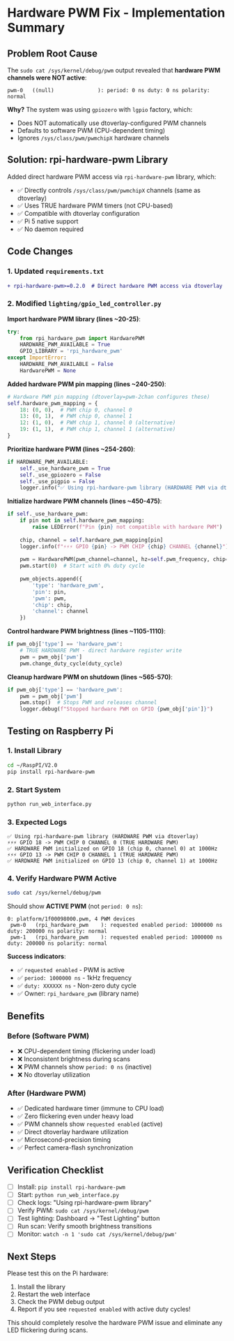 # Hardware PWM Fix - Implementation Summary

## Problem Root Cause

The `sudo cat /sys/kernel/debug/pwm` output revealed that **hardware PWM channels were NOT active**:
```
pwm-0   ((null)              ): period: 0 ns duty: 0 ns polarity: normal
```

**Why?** The system was using `gpiozero` with `lgpio` factory, which:
- Does NOT automatically use dtoverlay-configured PWM channels
- Defaults to software PWM (CPU-dependent timing)
- Ignores `/sys/class/pwm/pwmchipX` hardware channels

## Solution: rpi-hardware-pwm Library

Added direct hardware PWM access via `rpi-hardware-pwm` library, which:
- ✅ Directly controls `/sys/class/pwm/pwmchipX` channels (same as dtoverlay)
- ✅ Uses TRUE hardware PWM timers (not CPU-based)
- ✅ Compatible with dtoverlay configuration
- ✅ Pi 5 native support
- ✅ No daemon required

## Code Changes

### 1. Updated `requirements.txt`
```diff
+ rpi-hardware-pwm>=0.2.0  # Direct hardware PWM access via dtoverlay
```

### 2. Modified `lighting/gpio_led_controller.py`

**Import hardware PWM library (lines ~20-25)**:
```python
try:
    from rpi_hardware_pwm import HardwarePWM
    HARDWARE_PWM_AVAILABLE = True
    GPIO_LIBRARY = 'rpi_hardware_pwm'
except ImportError:
    HARDWARE_PWM_AVAILABLE = False
    HardwarePWM = None
```

**Added hardware PWM pin mapping (lines ~240-250)**:
```python
# Hardware PWM pin mapping (dtoverlay=pwm-2chan configures these)
self.hardware_pwm_mapping = {
    18: (0, 0),  # PWM chip 0, channel 0
    13: (0, 1),  # PWM chip 0, channel 1
    12: (1, 0),  # PWM chip 1, channel 0 (alternative)
    19: (1, 1),  # PWM chip 1, channel 1 (alternative)
}
```

**Prioritize hardware PWM (lines ~254-260)**:
```python
if HARDWARE_PWM_AVAILABLE:
    self._use_hardware_pwm = True
    self._use_gpiozero = False
    self._use_pigpio = False
    logger.info("✅ Using rpi-hardware-pwm library (HARDWARE PWM via dtoverlay)")
```

**Initialize hardware PWM channels (lines ~450-475)**:
```python
if self._use_hardware_pwm:
    if pin not in self.hardware_pwm_mapping:
        raise LEDError(f"Pin {pin} not compatible with hardware PWM")
    
    chip, channel = self.hardware_pwm_mapping[pin]
    logger.info(f"⚡⚡⚡ GPIO {pin} -> PWM CHIP {chip} CHANNEL {channel}")
    
    pwm = HardwarePWM(pwm_channel=channel, hz=self.pwm_frequency, chip=chip)
    pwm.start(0)  # Start with 0% duty cycle
    
    pwm_objects.append({
        'type': 'hardware_pwm', 
        'pin': pin, 
        'pwm': pwm, 
        'chip': chip, 
        'channel': channel
    })
```

**Control hardware PWM brightness (lines ~1105-1110)**:
```python
if pwm_obj['type'] == 'hardware_pwm':
    # TRUE HARDWARE PWM - direct hardware register write
    pwm = pwm_obj['pwm']
    pwm.change_duty_cycle(duty_cycle)
```

**Cleanup hardware PWM on shutdown (lines ~565-570)**:
```python
if pwm_obj['type'] == 'hardware_pwm':
    pwm = pwm_obj['pwm']
    pwm.stop()  # Stops PWM and releases channel
    logger.debug(f"Stopped hardware PWM on GPIO {pwm_obj['pin']}")
```

## Testing on Raspberry Pi

### 1. Install Library
```bash
cd ~/RaspPI/V2.0
pip install rpi-hardware-pwm
```

### 2. Start System
```bash
python run_web_interface.py
```

### 3. Expected Logs
```
✅ Using rpi-hardware-pwm library (HARDWARE PWM via dtoverlay)
⚡⚡⚡ GPIO 18 -> PWM CHIP 0 CHANNEL 0 (TRUE HARDWARE PWM)
✅ HARDWARE PWM initialized on GPIO 18 (chip 0, channel 0) at 1000Hz
⚡⚡⚡ GPIO 13 -> PWM CHIP 0 CHANNEL 1 (TRUE HARDWARE PWM)
✅ HARDWARE PWM initialized on GPIO 13 (chip 0, channel 1) at 1000Hz
```

### 4. Verify Hardware PWM Active
```bash
sudo cat /sys/kernel/debug/pwm
```

Should show **ACTIVE PWM** (not `period: 0 ns`):
```
0: platform/1f00098000.pwm, 4 PWM devices
 pwm-0   (rpi_hardware_pwm    ): requested enabled period: 1000000 ns duty: 200000 ns polarity: normal
 pwm-1   (rpi_hardware_pwm    ): requested enabled period: 1000000 ns duty: 200000 ns polarity: normal
```

**Success indicators**:
- ✅ `requested enabled` - PWM is active
- ✅ `period: 1000000 ns` - 1kHz frequency
- ✅ `duty: XXXXXX ns` - Non-zero duty cycle
- ✅ Owner: `rpi_hardware_pwm` (library name)

## Benefits

### Before (Software PWM)
- ❌ CPU-dependent timing (flickering under load)
- ❌ Inconsistent brightness during scans
- ❌ PWM channels show `period: 0 ns` (inactive)
- ❌ No dtoverlay utilization

### After (Hardware PWM)
- ✅ Dedicated hardware timer (immune to CPU load)
- ✅ Zero flickering even under heavy load
- ✅ PWM channels show `requested enabled` (active)
- ✅ Direct dtoverlay hardware utilization
- ✅ Microsecond-precision timing
- ✅ Perfect camera-flash synchronization

## Verification Checklist

- [ ] Install: `pip install rpi-hardware-pwm`
- [ ] Start: `python run_web_interface.py`
- [ ] Check logs: "Using rpi-hardware-pwm library"
- [ ] Verify PWM: `sudo cat /sys/kernel/debug/pwm`
- [ ] Test lighting: Dashboard → "Test Lighting" button
- [ ] Run scan: Verify smooth brightness transitions
- [ ] Monitor: `watch -n 1 'sudo cat /sys/kernel/debug/pwm'`

## Next Steps

Please test this on the Pi hardware:
1. Install the library
2. Restart the web interface
3. Check the PWM debug output
4. Report if you see `requested enabled` with active duty cycles!

This should completely resolve the hardware PWM issue and eliminate any LED flickering during scans.
